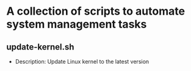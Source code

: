# A collection of scripts to automate system management tasks
## update-kernel.sh
* Description: Update Linux kernel to the latest version
